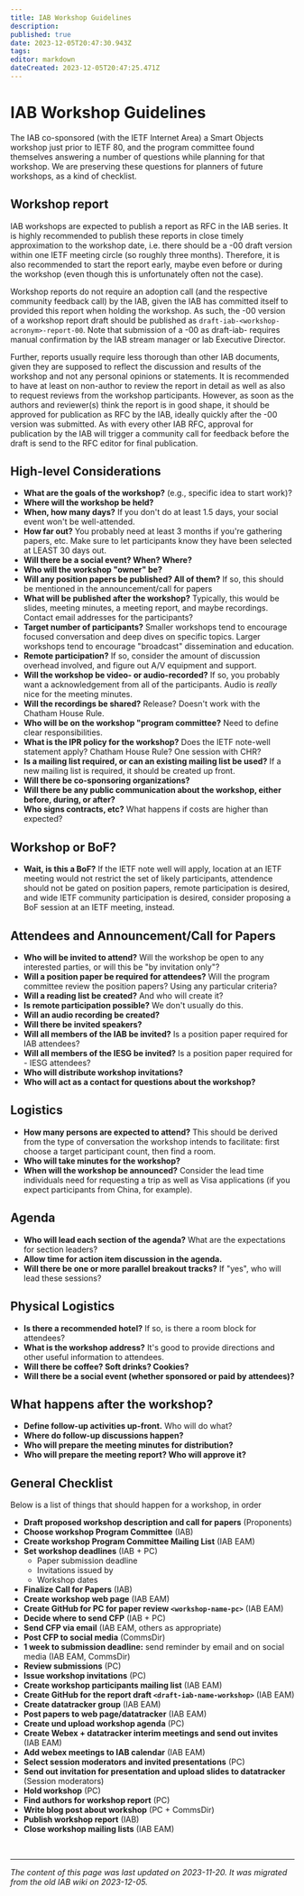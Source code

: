 ```yaml
---
title: IAB Workshop Guidelines
description: 
published: true
date: 2023-12-05T20:47:30.943Z
tags: 
editor: markdown
dateCreated: 2023-12-05T20:47:25.471Z
---
```


# IAB Workshop Guidelines

The IAB co-sponsored (with the IETF Internet Area) a Smart Objects workshop just prior to IETF 80, and the program committee found themselves answering a number of questions while planning for that workshop. We are preserving these questions for planners of future workshops, as a kind of checklist.

## Workshop report
IAB workshops are expected to publish a report as RFC in the IAB series. It is highly recommended to publish these reports in close timely approximation to the workshop date, i.e. there should be a -00 draft version within one IETF meeting circle (so roughly three months). Therefore, it is also recommended to start the report early, maybe even before or during the workshop (even though this is unfortunately often not the case).

Workshop reports do not require an adoption call (and the respective community feedback call) by the IAB, given the IAB has committed itself to provided this report when holding the workshop. As such, the -00 version of a workshop report draft should be published as `draft-iab-<workshop-acronym>-report-00`. Note that submission of a -00 as draft-iab- requires manual confirmation by the IAB stream manager or Iab Executive Director.

Further, reports usually require less thorough than other IAB documents, given they are supposed to reflect the discussion and results of the workshop and not any personal opinions or statements. It is recommended to have at least on non-author to review the report in detail as well as also to request reviews from the workshop participants. However, as soon as the authors and reviewer(s) think the report is in good shape, it should be approved for publication as RFC by the IAB, ideally quickly after the -00 version was submitted. As with every other IAB RFC, approval for publication by the IAB will trigger a community call for feedback before the draft is send to the RFC editor for final publication.

## High-level Considerations
- **What are the goals of the workshop?** (e.g., specific idea to start work)?
- **Where will the workshop be held?**
- **When, how many days?** If you don't do at least 1.5 days, your social event won't be well-attended.
- **How far out?** You probably need at least 3 months if you're gathering papers, etc. Make sure to let participants know they have been selected at LEAST 30 days out.
- **Will there be a social event? When? Where?**
- **Who will the workshop "owner" be?**
- **Will any position papers be published? All of them?** If so, this should be mentioned in the announcement/call for papers
- **What will be published after the workshop?** Typically, this would be slides, meeting minutes, a meeting report, and maybe recordings. Contact email addresses for the participants?
- **Target number of participants?** Smaller workshops tend to encourage focused conversation and deep dives on specific topics. Larger workshops tend to encourage "broadcast" dissemination and education.
- **Remote participation?** If so, consider the amount of discussion overhead involved, and figure out A/V equipment and support.
- **Will the workshop be video- or audio-recorded?** If so, you probably want a acknowledgement from all of the participants. Audio is *really* nice for the meeting minutes.
- **Will the recordings be shared?** Release? Doesn't work with the Chatham House Rule.
- **Who will be on the workshop "program committee?** Need to define clear responsibilities.
- **What is the IPR policy for the workshop?** Does the IETF note-well statement apply? Chatham House Rule? One session with CHR?
- **Is a mailing list required, or can an existing mailing list be used?** If a new mailing list is required, it should be created up front.
- **Will there be co-sponsoring organizations?**
- **Will there be any public communication about the workshop, either before, during, or after?**
- **Who signs contracts, etc?** What happens if costs are higher than expected?

## Workshop or BoF?
- **Wait, is this a BoF?** If the IETF note well will apply, location at an IETF meeting would not restrict the set of likely participants, attendence should not be gated on position papers, remote participation is desired, and wide IETF community participation is desired, consider proposing a BoF session at an IETF meeting, instead.

## Attendees and Announcement/Call for Papers
- **Who will be invited to attend?** Will the workshop be open to any interested parties, or will this be "by invitation only"?
- **Will a position paper be required for attendees?** Will the program committee review the position papers? Using any particular criteria?
- **Will a reading list be created?** And who will create it?
- **Is remote participation possible?** We don't usually do this.
- **Will an audio recording be created?**
- **Will there be invited speakers?**
- **Will all members of the IAB be invited?** Is a position paper required for IAB attendees?
- **Will all members of the IESG be invited?** Is a position paper required for - IESG attendees?
- **Who will distribute workshop invitations?**
- **Who will act as a contact for questions about the workshop?**

## Logistics
- **How many persons are expected to attend?** This should be derived from the type of conversation the workshop intends to facilitate: first choose a target participant count, then find a room.
- **Who will take minutes for the workshop?**
- **When will the workshop be announced?** Consider the lead time individuals need for requesting a trip as well as Visa applications (if you expect participants from China, for example).

## Agenda
- **Who will lead each section of the agenda?** What are the expectations for section leaders?
- **Allow time for action item discussion in the agenda.**
- **Will there be one or more parallel breakout tracks?** If "yes", who will lead these sessions?

## Physical Logistics
- **Is there a recommended hotel?** If so, is there a room block for attendees?
- **What is the workshop address?** It's good to provide directions and other useful information to attendees.
- **Will there be coffee? Soft drinks? Cookies?**
- **Will there be a social event (whether sponsored or paid by attendees)?**

## What happens after the workshop?
- **Define follow-up activities up-front.** Who will do what?
- **Where do follow-up discussions happen?**
- **Who will prepare the meeting minutes for distribution?**
- **Who will prepare the meeting report? Who will approve it?**

## General Checklist
Below is a list of things that should happen for a workshop, in order

- **Draft proposed workshop description and call for papers** (Proponents)
- **Choose workshop Program Committee** (IAB)
- **Create workshop Program Committee Mailing List** (IAB EAM)
- **Set workshop deadlines** (IAB + PC)
  - Paper submission deadline
  - Invitations issued by
  - Workshop dates
- **Finalize Call for Papers** (IAB)
- **Create workshop web page** (IAB EAM)
- **Create GitHub for PC for paper review `<workshop-name-pc>`** (IAB EAM)
- **Decide where to send CFP** (IAB + PC)
- **Send CFP via email** (IAB EAM, others as appropriate)
- **Post CFP to social media** (CommsDir)
- **1 week to submission deadline:** send reminder by email and on social media (IAB EAM, CommsDir)
- **Review submissions** (PC)
- **Issue workshop invitations** (PC)
- **Create workshop participants mailing list** (IAB EAM)
- **Create GitHub for the report draft `<draft-iab-name-workshop>`** (IAB EAM)
- **Create datatracker group** (IAB EAM)
- **Post papers to web page/datatracker** (IAB EAM)
- **Create und upload workshop agenda** (PC)
- **Create Webex + datatracker interim meetings and send out invites** (IAB EAM)
- **Add webex meetings to IAB calendar** (IAB EAM)
- **Select session moderators and invited presentations** (PC)
- **Send out invitation for presentation and upload slides to datatracker** (Session moderators)
- **Hold workshop** (PC)
- **Find authors for workshop report** (PC)
- **Write blog post about workshop** (PC + CommsDir)
- **Publish workshop report** (IAB)
- **Close workshop mailing lists** (IAB EAM)
  
&nbsp;
&nbsp;
&nbsp;

---

*The content of this page was last updated on 2023-11-20. It was migrated from the old IAB wiki on 2023-12-05.*